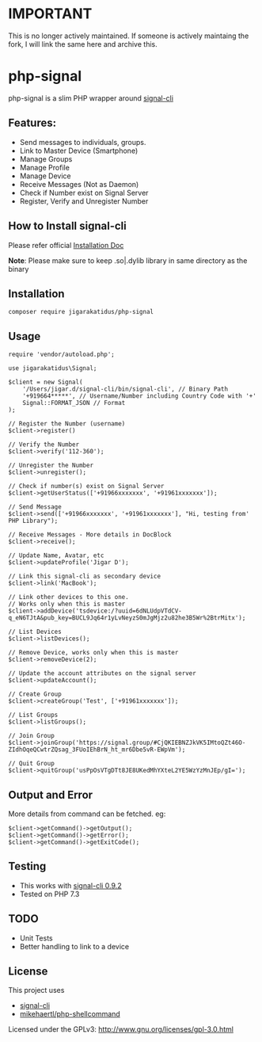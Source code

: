 # IMPORTANT
This is no longer actively maintained. If someone is actively maintaing the fork, I will link the same here and archive this.

# php-signal

php-signal is a slim PHP wrapper around [signal-cli](https://github.com/AsamK/signal-cli)

## Features:

- Send messages to individuals, groups.
- Link to Master Device (Smartphone)
- Manage Groups
- Manage Profile
- Manage Device
- Receive Messages (Not as Daemon)
- Check if Number exist on Signal Server
- Register, Verify and Unregister Number

## How to Install signal-cli

Please refer official [Installation Doc](https://github.com/AsamK/signal-cli#installation)

**Note**: Please make sure to keep .so|.dylib library in same directory as the binary
## Installation

    composer require jigarakatidus/php-signal

## Usage

    require 'vendor/autoload.php';
    
    use jigarakatidus\Signal;
    
    $client = new Signal(
        '/Users/jigar.d/signal-cli/bin/signal-cli', // Binary Path
        '+919664*****', // Username/Number including Country Code with '+' 
        Signal::FORMAT_JSON // Format
    );
    
    // Register the Number (username)
    $client->register()

    // Verify the Number
    $client->verify('112-360');

    // Unregister the Number
    $client->unregister();

    // Check if number(s) exist on Signal Server
    $client->getUserStatus(['+91966xxxxxxx', '+91961xxxxxxx']);
    
    // Send Message
    $client->send(['+91966xxxxxxx', '+91961xxxxxxx'], "Hi, testing from' PHP Library");
    
    // Receive Messages - More details in DocBlock
    $client->receive();

    // Update Name, Avatar, etc
    $client->updateProfile('Jigar D');

    // Link this signal-cli as secondary device
    $client->link('MacBook');

    // Link other devices to this one.
    // Works only when this is master
    $client->addDevice('tsdevice:/?uuid=6dNLUdpVTdCV-q_eN6TJtA&pub_key=BUCL9Jq64r1yLvNeyzS0mJgMjz2u82he3B5Wr%2BtrMitx');

    // List Devices
    $client->listDevices();
    
    // Remove Device, works only when this is master
    $client->removeDevice(2);

    // Update the account attributes on the signal server
    $client->updateAccount();

    // Create Group
    $client->createGroup('Test', ['+91961xxxxxxx']);

    // List Groups
    $client->listGroups();

    // Join Group
    $client->joinGroup('https://signal.group/#CjQKIEBNZJkVK5IMtoQZt46O-ZIdhOqeQCwtrZQsag_3FUoIEhBrN_ht_mr6Dbe5vR-EWpVm');

    // Quit Group
    $client->quitGroup('usPpOsVTgDTt8JE8UKedMhYXteL2YE5WzYzMnJEp/gI=');

## Output and Error
More details from command can be fetched. eg:

    $client->getCommand()->getOutput();
    $client->getCommand()->getError();
    $client->getCommand()->getExitCode();

## Testing
- This works with [signal-cli 0.9.2](https://github.com/AsamK/signal-cli/releases/tag/v0.9.2)
- Tested on PHP 7.3

## TODO
- Unit Tests
- Better handling to link to a device

## License

This project uses 
- [signal-cli](https://github.com/AsamK/signal-cli)
- [mikehaertl/php-shellcommand](https://github.com/mikehaertl/php-shellcommand)

Licensed under the GPLv3: http://www.gnu.org/licenses/gpl-3.0.html
